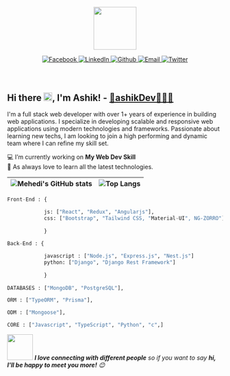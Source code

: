 <p align="center"><img src="https://media.giphy.com/media/M9gbBd9nbDrOTu1Mqx/giphy.gif" width="100"/></p>
<p align="center">
<p align="center">
  <a href="https://www.facebook.com/ashikbhuyan17">
    <img src="https://img.shields.io/badge/Facebook-%231877F2.svg?style=for-the-badge&logo=Facebook&logoColor=white" alt="Facebook"/>
  </a>
  <a href="https://www.linkedin.com/in/ashik17/">
    <img src="https://img.shields.io/badge/LinkedIn-blue?style=for-the-badge&logo=linkedin&logoColor=white" alt="LinkedIn"/>
  </a>
   <a href="https://github.com/ashikbhuyan17">
  <img alt="Github" src="https://img.shields.io/badge/GitHub-%2312100E.svg?&style=for-the-badge&logo=Github&logoColor=white" />
  </a>
                           
<!--   <a href="https://youtube.com/@proMehedi">
    <img src="https://img.shields.io/badge/YouTube-red?style=for-the-badge&logo=youtube&logoColor=white" alt="Youtube"/>
  </a> -->
  <a href="mailto:ashikbhuyan.swe.diu@gmail.com">
    <img src="https://img.shields.io/badge/email-%23d14836.svg?&style=for-the-badge&logo=gmail&logoColor=white" alt="Email"/>
  </a>
  <a href="https://twitter.com/bhuyan_asik">
    <img src="https://img.shields.io/badge/Twitter-blue?style=for-the-badge&logo=twitter&logoColor=white" alt="Twitter"/>
  </a>
</p>
<h1 align="center"><img src="https://komarev.com/ghpvc/?username=ashikbhuyan17&style=flat-square&color=blue" alt=""></h1>

## Hi there <img src="https://media.giphy.com/media/hvRJCLFzcasrR4ia7z/giphy.gif" width="20">, I'm Ashik! - [🔗ashikDev👨🏻‍💻](https://ashik17.vercel.app/)

I'm a full stack web developer with over 1+ years of experience in building web applications. I specialize in developing scalable and responsive web applications using modern technologies and frameworks. Passionate about learning new techs, I am looking to join a high performing and dynamic team where I can refine my skill set.

💻  I’m currently working on **My Web Dev Skill** <br>
🌱 As always love to learn all the latest technologies.

| ![Mehedi's GitHub stats](https://github-readme-stats.vercel.app/api?username=ashikbhuyan17&count_private=true&show_icons=true&theme=cobalt) | ![Top Langs](https://github-readme-stats.vercel.app/api/top-langs/?username=ashikbhuyan17&langs_count=8&hide=java,Objective-C,ejs,php,shell,starlark&theme=cobalt&layout=compact) |
|--|--|


<!-- ### Hi there 👋
<h1 align="center">I'm Ashik Bhuyan <img src="https://media.giphy.com/media/12oufCB0MyZ1Go/giphy.gif" width="35"> </h1>
<h3 align="center">A passionate MERN Stack Developer  <img src="https://media.giphy.com/media/WUlplcMpOCEmTGBtBW/giphy.gif" width="30"></h3>

<h3>About me:</h3>

🔭 I’m currently working on **My Web Dev Skill**

🌱 I’m currently learning **Node.js/Express.js**

👯 I’m looking to collaborate on **React,Redux and Express.js**

💬 Ask me about **JavaScript(React,Express.js),Python(Django), C programming**

<br>



 <a href="https://linkedin.com/in/ashik17/">
    <img align="left" alt="Shubhamdeep Jha | Linkedin" width="24px" src="https://github.com/TheDudeThatCode/TheDudeThatCode/blob/master/Assets/Linkedin.svg" />
  </a>
  <a href="https://twitter.com/bhuyan_asik">
    <img align="left" alt="Shubhamdeep Jha | Twitter" width="26px" src="https://github.com/TheDudeThatCode/TheDudeThatCode/blob/master/Assets/Twitter.svg" />
  </a>
  <a href="https://github.com/ashikbhuyan17"><img src="https://github.com/deut-erium/deut-erium/blob/master/assets/github.svg" width="30px" alt="mail"></a> 
  <a href="mailto:ashikbhuyan.swe.diu@gmail.com">
    <img align="left" alt="Shubhamdeep Jha | Gmail" width="26px" src="https://github.com/TheDudeThatCode/TheDudeThatCode/blob/master/Assets/Gmail.svg" />
  </a>&nbsp; &nbsp;
<a href="http://ashik17.herokuapp.com/"><img src="https://github.com/deut-erium/deut-erium/blob/master/assets/site.svg" width="30px" alt="site"></a>


<img align='right' src="https://media.giphy.com/media/M9gbBd9nbDrOTu1Mqx/giphy.gif" width="230">

### <img src="https://media.giphy.com/media/VgCDAzcKvsR6OM0uWg/giphy.gif" width="50"> A little more about me...   -->

```Python
Front-End : {

            js: ["React", "Redux", "Angularjs"],
            css: ["Bootstrap", "Tailwind CSS, "Material-UI", NG-ZORRO"]
            
            }
          
Back-End : {

            javascript : ["Node.js", "Express.js", "Nest.js"]
            python: ["Django", "Django Rest Framework"]  
            
            }
        
DATABASES : ["MongoDB", "PostgreSQL"],

ORM : ["TypeORM", "Prisma"],

ODM : ["Mongoose"],

CORE : ["Javascript", "TypeScript", "Python", "c",]

```

<img src="https://media.giphy.com/media/LnQjpWaON8nhr21vNW/giphy.gif" width="60"> <em><b>I love connecting with different people</b> so if you want to say <b>hi, I'll be happy to meet you more!</b> 😊</em>

<!--
<h3 align="left">Connect with me:</h3>
<a href="https://twitter.com/bhuyan_asik" target="blank"><img align="center" src="https://cdn.jsdelivr.net/npm/simple-icons@3.0.1/icons/twitter.svg" alt="bhuyan_asik" height="30" width="40" /></a>
<a href="https://fb.com/ashikbhuyan17" target="blank"><img align="center" src="https://cdn.jsdelivr.net/npm/simple-icons@3.0.1/icons/facebook.svg" alt="ashikbhuyan17" height="30" width="40" /></a>
<a href="https://ashikbhuyan.swe.diu@gmail.com" target="blank"><img align="center" src="https://cdn.jsdelivr.net/npm/simple-icons@3.0.1/icons/gmail.svg" alt="ashikbhuyan.swe.diu@gmail.com" height="30" width="40" /></a>


<!-- [![GitHub Follow](https://img.shields.io/badge/%20-ashik17-black?color=14171A&labelColor=ef5350&logo=github&logoColor=ffffff)](https://www.github.com/ashikbhuyan17)
[![Linkedin: thaianebraga](https://img.shields.io/badge/-ashik17-blue?style=flat-square&logo=Linkedin&logoColor=white&link=https://www.linkedin.com/in/ashik17/)](https://www.linkedin.com/in/ashik17/)
 [![Facebook Follow](https://img.shields.io/badge/%20-Ashik_Bhuyan-black?color=14171A&labelColor=ef5350&logo=facebook&logoColor=ffffff)](https://www.facebook.com/ashikbhuyan17)
[![Gmail](https://img.shields.io/badge/%20-Send%20Mail-black?color=14171A&labelColor=ef5350&logo=gmail&logoColor=ffffff)](mailto:ashikbhuyan.swe.diu@gmail.com?subject=From%20GitHub&body=Hi,%20there.%20Found%20you%20from%20GitHub.)
## Programming Languages

```
Python, C/C++, JavaScript
```
<br>
<a href="">
  <img align="center" src="https://github-readme-stats.vercel.app/api/top-langs/?username=ashikbhuyan17&layout=compact&theme=cobalt" alt="ashikbhuyan17"/>
</a>
<br>
<br>
<a href="">
  <img align="center" src="https://github-readme-stats.vercel.app/api?username=ashikbhuyan17&show_icons=true&theme=cobalt" alt="ashikbhuyan17"/>
</a>
-->



